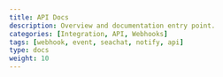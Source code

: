 ```yaml
---
title: API Docs
description: Overview and documentation entry point.
categories: [Integration, API, Webhooks]
tags: [webhook, event, seachat, notify, api]
type: docs
weight: 10
---
```


<!-- ## Quick Links

- [Webhook Notification Swagger`](/portal/docs/seanotify-api/)
- [Webhook Notification Redoc`](/portal/docs/seanotify-iframe/) -->
